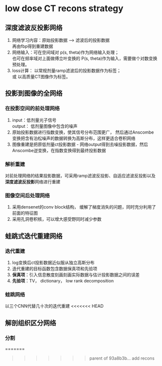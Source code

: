 # low dose CT recons strategy
## 深度滤波反投影网络
1. 网络学习内容：原始投影数据 ——> 滤波后的投影数据   
      再由fbp得到重建数据
2. 网络输入：可在空间域对 p(s, theta)作为网络输入处理；  
   也可在频率域对上面做傅立叶变换的 P(s, theta)作为输入，需要做个对数变换预处理。
3. loss计算： 以常规剂量ramp滤波后的投影数据作为标签；  
      或 以高质量CT图像作为标签。  
## 投影到图像的全网络
### 在投影空间的前处理网络
1. input：低剂量光子信号  
   output： 低剂量图像中包含的噪声  
2. 原始投影数据进行指数变换，使其信号分布范围更广， 然后通过Anscombe变换把含有泊松噪声的数据转换为高斯分布，这样更适合卷积网络
3. 图像重建是把原低剂量ct投影数据 - 网络output得到去噪投影数据，然后Anscombe逆变换，在指数变换得到最终投影数据
### 解析重建
  对前处理网络的结果投影数据，可采用ramp滤波反投影、自适应滤波反投影以及**深度滤波反投影**网络进行重建
### 图像空间后处理网络
1. 采用densenet的conv block结构， 缓解了梯度消失的问题，同时充分利用了前面的特征图
2. 采用孔洞卷积核，可以增大感受野同时减少参数
## 蛙跳式迭代重建网络
### 迭代重建
1. log变换后ct投影数据近似服从独立高斯分布
2. 迭代重建的目标函数包含数据保真项和先验项
3. **保真项**：引入信息散度刻画刻画实际数据与估计投影数据之间的误差
4. **先验项**：TV， dictionary， low rank decomposition
### 蛙跳网络
以三个CNN代替几十次的迭代重建
<<<<<<< HEAD
## 解剖组织区分网络
### 分割
=======
>>>>>>> parent of 93a8b3b... add recons
